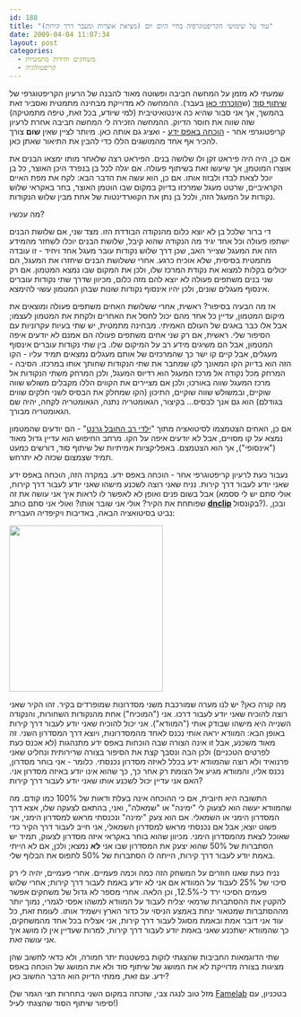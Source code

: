 ```yaml
---
id: 188
title: "עוד על שימושי הקריפטוגרפיה בחיי היום יום (מציאת אוצרות ומעבר דרך קירות)"
date: 2009-04-04 11:07:34
layout: post
categories: 
  - משחקים וחידות מתמטיות
  - קריפטולוגיה
---
```

שמעתי לא מזמן על המחשה חביבה ופשוטה מאוד להבנה של הרעיון הקריפטוגרפי של <a href="http://he.wikipedia.org/wiki/%D7%97%D7%9C%D7%95%D7%A7%D7%AA_%D7%A1%D7%95%D7%93">שיתוף סוד</a> (ש<a href="http://www.gadial.net/?p=150">הזכרתי כאן</a> בעבר). ההמחשה לא מדוייקת מבחינה מתמטית ואסביר זאת בהמשך, אך אני סבור שהיא כה אינטואיטיבית (למי שיודע, בכל זאת, טיפה מתמטיקה) שזה שווה את חוסר הדיוק. ההמחשה הזכירה לי המחשה חביבה אחרת לרעיון קריפטוגרפי אחר - <a href="http://he.wikipedia.org/wiki/%D7%94%D7%95%D7%9B%D7%97%D7%94_%D7%91%D7%90%D7%A4%D7%A1_%D7%99%D7%93%D7%A2">הוכחה באפס ידע</a> - ואציג גם אותה כאן. מיותר לציין שאין <strong>שום</strong> צורך להכיר אף אחד מהמושגים הללו כדי להבין את התיאור שאתן כאן.

אם כן, היה היה פיראט זקן ולו שלושה בנים. הפיראט רצה שלאחר מותו ימצאו הבנים את אוצרו המוטמן, אך שיעשו זאת בשיתוף פעולה. אם יגלה לכל בן בנפרד היכן האוצר, כל בן יוכל לצאת לבדו ולבזוז אותו. אם כן, הוא עשה את הדבר הבא: לקח את מפת האיים הקראיביים, שרטט מעגל שמרכזו בדיוק במקום שבו הוטמן האוצר, בחר באקראי שלוש נקודות על המעגל הזה, ולכל בן נתן את הקוארדינטות של אחת מבין שלוש הנקודות.

מה עכשיו?

די ברור שלכל בן לא יוצא כלום מהנקודה הבודדת הזו. מצד שני, אם שלושת הבנים ישתפו פעולה וכל אחד יגיד מה הנקודה שהוא קיבל, שלושת הבנים יוכלו לשחזר מהמידע הזה את המעגל שצייר האב, שכן דרך שלוש נקודות עובר מעגל אחד ויחיד - זו עובדה מתמטית בסיסית, שלא אוכיח כרגע. אחרי ששלושת הבנים שיחזרו את המעגל, הם יכולים בקלות למצוא את נקודת המרכז שלו, ולכן את המקום שבו נמצא המטמון. אם רק שני בנים משתפים פעולה לא יוצא להם מזה כלום, מכיוון שדרך שתי נקודות עוברים אינסוף מעגלים שונים, ולכן יהיו אינסוף נקודות שונות שבהן המטמון עשוי להימצא.

אז מה הבעיה בסיפור? ראשית, אחרי ששלושת האחים משתפים פעולה ומוצאים את מיקום המטמון, עדיין כל אחד מהם יכול לחסל את האחרים ולקחת את המטמון לעצמו; אבל אלו כבר באגים של העולם האמיתי. מבחינה מתמטית, יש שתי בעיות עקרוניות עם הסיפור שלי. ראשית, אם רק שני אחים משתפים פעולה הם אמנם לא יודעים איפה המטמון, אבל הם משיגים מידע רב על המיקום שלו. בין שתי נקודות עוברים אינסוף מעגלים, אבל קיים קו ישר כך שהמרכזים של אותם מעגלים נמצאים תמיד עליו - הקו הזה הוא בדיוק הקו המאונך לקו שמחבר את שתי הנקודות שחותך אותו במרכזו. הסיבה - המרחק מכל נקודה אל מרכז המעגל הוא רדיוס המעגל, ולכן המרחק משתי הנקודות אל מרכז המעגל שווה באורכו; ולכן אם מציירים את הקווים הללו מקבלים משולש שווה שוקיים, ובמשולש שווה שוקיים, התיכון (הקו שמחלק את הבסיס לשני חלקים שווים בגודלם) הוא גם אנך לבסיס... בקיצור, הגאומטריה נתנה, הגאומטריה לקחה, יהיה שם הגאומטריה מבורך.

אם כן, האחים הצטמצמו לסיטואציה מתוך "<a href="http://he.wikipedia.org/wiki/%D7%99%D7%9C%D7%93%D7%99_%D7%A8%D7%91_%D7%94%D7%97%D7%95%D7%91%D7%9C_%D7%92%D7%A8%D7%A0%D7%98">ילדי רב החובל גרנט</a>" - הם יודעים שהמטמון נמצא על קו מסויים, אבל לא יודעים איפה על הקו. מרחב החיפוש הוא עדיין גדול מאוד ("אינסופי"), אך הוא הצטמצם. באפליקציות אמיתיות של שיתוף סוד, דורשים כמעט תמיד שצמצום שכזה לא יתרחש.

נעבור כעת לרעיון קריפטוגרפי אחר - הוכחה באפס ידע. במקרה הזה, הוכחה באפס ידע שאני יודע לעבור דרך קירות. נניח שאני רוצה לשכנע מישהו שאני יודע לעבור דרך קירות, אבל בשום פנים ואופן לא לאפשר לו לראות איך אני עושה את זה (אולי סתם יש לי ססמא שפותחת את הקיר? אולי אני שובר אותו? ואולי אני סתם כותב <strong><a href="http://www.3drealms.com/cheat/duke3d.html">dnclip</a> </strong>בקונסול?). ובכן, נביט בסיטואציה הבאה, באדיבות ויקיפדיה העברית:

<img src="http://upload.wikimedia.org/wikipedia/he/6/62/ZK_cave.jpg" width="274" height="296" />

מה קורה כאן? יש לנו מערה שמורכבת משני מסדרונות שמופרדים בקיר. זהו הקיר שאני רוצה להוכיח שאני יודע לעבור דרכו. אני ("המוכיח") אחת מהנקודות השחורות, והנקודה השנייה היא מישהו שבודק אותי ("המוודא"). אני יכול להוכיח שאני יודע לעבור דרך קירות באופן הבא: המוודא יראה אותי נכנס לאחד מהמסדרונות, ויוצא דרך המסדרון השני. זה מאוד משכנע, אבל זו אינה הצורה שבה הוכחות באפס ידע מתנהגות (לא אכנס כעת לפרטים הטכניים) ולכן הבה ונסבך קצת את הסיפור בצורה שרירותית ונחליט שאני פרנואיד ולא רוצה שהמוודא ידע בכלל לאיזה מסדרון נכנסתי. כלומר - אני בוחר מסדרון, נכנס אליו, והמוודא מגיע אל הצומת רק אחר כך, כך שהוא אינו יודע באיזה מסדרון אני. האם אני עדיין יכול לשכנע אותו שאני יודע לעבור דרך קירות?

התשובה היא חיובית, אם כי ההוכחה אינה בעלת ודאות של 100% כמו קודם. מה שהמוודא יעשה הוא לצעוק לי "ימינה" או "שמאלה", ואני, בהתאם לצעקה שלו, אצא דרך המסדרון הימני או השמאלי. אם הוא צעק "ימינה" ונכנסתי מראש למסדרון הימני, אני פשוט יוצא; אבל אם נכנסתי מראש למסדרון השמאלי, אני חייב לעבור דרך הקיר כדי שאוכל לצאת מהמסדרון הימני. מכיוון שהוא בוחר באקראי איזה מסדרון לצעוק, תמיד יש הסתברות של 50% שהוא יצעק את המסדרון שבו אני <strong>לא</strong> נמצא; ולכן, אם לא הייתי באמת יודע לעבור דרך קירות, הייתה לו הסתברות של 50% לתפוס את הבלוף שלי.

נניח כעת שאנו חוזרים על המשחק הזה כמה וכמה פעמיים. אחרי פעמיים, יהיה לי רק סיכוי של 25% לעבוד על המוודא אם אני לא יודע באמת לעבור דרך קירות; אחרי שלוש פעמים הסיכוי ירד ל-12.5%, וכן הלאה. אחרי מספר לא גדול של משחקים אפשר להקטין את ההסתברות שרמאי יצליח לעבוד על המוודא למשהו אפסי לגמרי, נמוך יותר מההסתברות שמטאור ינחת באמצע הניסוי על כדור הארץ וישמיד אותו. לעומת זאת, כל עוד אני דובר אמת ובאמת מסוגל לעבור דרך קירות, אני אצליח בכל אחד מהמשחקים, כך שהמוודא ישתכנע שאני באמת יודע לעבור דרך קירות, למרות שעדיין אין לו מושג איך אני עושה זאת.

שתי הדוגמאות החביבות שהצגתי לוקות בפשטנות יתר חמורה, ולא כדאי לחשוב שהן מציגות בצורה מדוייקת לא את המושג של שיתוף סוד ולא את המושג של הוכחה באפס ידע. עם זאת, ממתי הדיוק הוא הדבר החשוב כאן?

(מזל טוב לנגה צבי, שזכתה במקום השני בתחרות חצי הגמר של <a href="http://www.hayadan.org.il/wp/famelab-end-semi-final-and-decide-the-candidates-for-the-final-0404097/">Famelab</a> בטכניון, עם סיפור שיתוף הסוד שהצגתי לעיל!)
